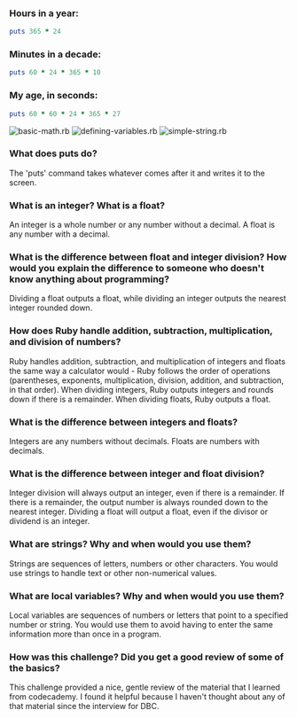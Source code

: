 ### Hours in a year:
```ruby
puts 365 * 24
```
### Minutes in a decade:
```ruby
puts 60 * 24 * 365 * 10
```
### My age, in seconds:
```ruby
puts 60 * 60 * 24 * 365 * 27
```
![basic-math.rb](https://github.com/sjones88/phase-0/blob/master/week-4/basic-math.rb)
![defining-variables.rb](https://github.com/sjones88/phase-0/blob/master/week-4/defining-variables.rb)
![simple-string.rb](https://github.com/sjones88/phase-0/blob/master/week-4/simple-string.rb)

### What does puts do?

The 'puts' command takes whatever comes after it and writes it to the screen.

### What is an integer? What is a float?

An integer is a whole number or any number without a decimal. A float is any number with a decimal.

### What is the difference between float and integer division? How would you explain the difference to someone who doesn't know anything about programming?

Dividing a float outputs a float, while dividing an integer outputs the nearest integer rounded down.

### How does Ruby handle addition, subtraction, multiplication, and division of numbers?
Ruby handles addition, subtraction, and multiplication of integers and floats the same way a calculator would - Ruby follows the order of operations (parentheses, exponents, multiplication, division, addition, and subtraction, in that order). When dividing integers, Ruby outputs integers and rounds down if there is a remainder. When dividing floats, Ruby outputs a float.

### What is the difference between integers and floats?
Integers are any numbers without decimals. Floats are numbers with decimals.


### What is the difference between integer and float division?
Integer division will always output an integer, even if there is a remainder. If there is a remainder, the output number is always rounded down to the nearest integer. Dividing a float will output a float, even if the divisor or dividend is an integer.


### What are strings? Why and when would you use them?
Strings are sequences of letters, numbers or other characters. You would use strings to handle text or other non-numerical values.


### What are local variables? Why and when would you use them?
Local variables are sequences of numbers or letters that point to a specified number or string. You would use them to avoid having to enter the same information more than once in a program.

### How was this challenge? Did you get a good review of some of the basics?
This challenge provided a nice, gentle review of the material that I learned from codecademy. I found it helpful because I haven't thought about any of that material since the interview for DBC.
